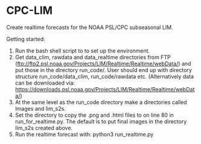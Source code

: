 # CPC-LIM
Create realtime forecasts for the NOAA PSL/CPC subseasonal LIM.

Getting started:

1) Run the bash shell script to to set up the environment.
2) Get data_clim, rawdata and data_realtime directories from FTP (ftp://ftp2.psl.noaa.gov/Projects/LIM/Realtime/Realtime/webData/) and put those in the directory run_code/. User should end up with directory structure run_code/data_clim, run_code/rawdata etc. (Alternatively data can be downloaded via: https://downloads.psl.noaa.gov/Projects/LIM/Realtime/Realtime/webData/)
3) At the same level as the run_code directory make a directories called Images and lim_s2s.
4) Set the directory to copy the .png and .html files to on line 80 in run_for_realtime.py. The default is to put final images in the directory lim_s2s created above.
5) Run the realtime forecast with: python3 run_realtime.py
